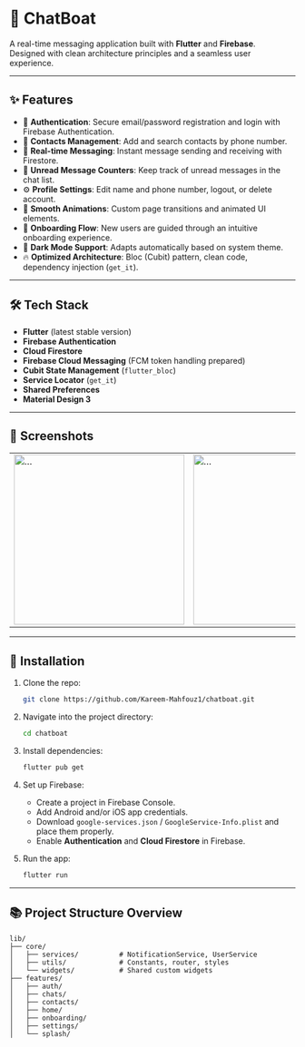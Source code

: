 # 📱 ChatBoat

A real-time messaging application built with **Flutter** and **Firebase**.  
Designed with clean architecture principles and a seamless user experience.

---

## ✨ Features

- 🔐 **Authentication**: Secure email/password registration and login with Firebase Authentication.
- 👥 **Contacts Management**: Add and search contacts by phone number.
- 💬 **Real-time Messaging**: Instant message sending and receiving with Firestore.
- 🔔 **Unread Message Counters**: Keep track of unread messages in the chat list.
- ⚙️ **Profile Settings**: Edit name and phone number, logout, or delete account.
- 🎨 **Smooth Animations**: Custom page transitions and animated UI elements.
- 📲 **Onboarding Flow**: New users are guided through an intuitive onboarding experience.
- 🌙 **Dark Mode Support**: Adapts automatically based on system theme.
- 🔥 **Optimized Architecture**: Bloc (Cubit) pattern, clean code, dependency injection (`get_it`).

---

## 🛠️ Tech Stack

- **Flutter** (latest stable version)
- **Firebase Authentication**
- **Cloud Firestore**
- **Firebase Cloud Messaging** (FCM token handling prepared)
- **Cubit State Management** (`flutter_bloc`)
- **Service Locator** (`get_it`)
- **Shared Preferences**
- **Material Design 3**

---

## 📱 Screenshots
<table>
  <tr>
    <td><img src="https://github.com/user-attachments/assets/376393fd-4bd6-4529-9035-6ffe68f14a67" alt="…" width="300" /></td>
    <td><img src="https://github.com/user-attachments/assets/893aaade-3a42-4660-a795-c481fec21270" alt="…" width="300" /></td>
    <td><img src="https://github.com/user-attachments/assets/71e253b5-8df1-445d-b157-44ccdf657d55" alt="…" width="300" /></td>
    <td><img src="https://github.com/user-attachments/assets/3022304f-1998-477d-bed0-e0ad4a2a5c66" alt="…" width="300" /></td>
    <td><img src="https://github.com/user-attachments/assets/19e0a502-a15f-4f6c-abb7-f06e06135f28" alt="…" width="300" /></td>
  </tr>
</table>

---

## 🚀 Installation

1. Clone the repo:
   ```bash
   git clone https://github.com/Kareem-Mahfouz1/chatboat.git
   ```
2. Navigate into the project directory:
   ```bash
   cd chatboat
   ```
3. Install dependencies:
   ```bash
   flutter pub get
   ```
4. Set up Firebase:
   - Create a project in Firebase Console.
   - Add Android and/or iOS app credentials.
   - Download `google-services.json` / `GoogleService-Info.plist` and place them properly.
   - Enable **Authentication** and **Cloud Firestore** in Firebase.

5. Run the app:
   ```bash
   flutter run
   ```

---

## 📚 Project Structure Overview

```
lib/
├── core/
│   ├── services/          # NotificationService, UserService
│   ├── utils/             # Constants, router, styles
│   └── widgets/           # Shared custom widgets
├── features/
│   ├── auth/
│   ├── chats/
│   ├── contacts/
│   ├── home/
│   ├── onboarding/
│   ├── settings/
│   └── splash/
```
